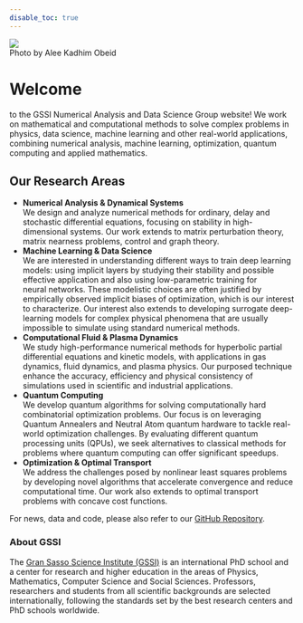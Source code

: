 ```yaml
---
disable_toc: true
---
```


<img src="img/gssi-view.png" class="background_img">

<div class="credits">
    Photo by Alee Kadhim Obeid
</div>

<!-- <img class="gssi_logo" src="img/logo-quadrato-no-testo-bicolor.jpg"/> -->

<!-- <h1 class="title"> Numerical Analysis  and Data Science Group </h1> 
<subtitle> Gran Sasso Science Institute </subtitle> -->

# Welcome
to the GSSI Numerical Analysis and Data Science Group website! We work on mathematical and computational methods to solve complex problems in physics, data science, machine learning and other real-world applications, combining numerical analysis, machine learning, optimization, quantum computing and applied mathematics.

## Our Research Areas
- **Numerical Analysis & Dynamical Systems** <br> We design and analyze numerical methods for ordinary, delay and stochastic differential equations, focusing on stability in high-dimensional systems. Our work extends to matrix perturbation theory, matrix nearness problems, control and graph theory.
- **Machine Learning & Data Science** <br> We are interested in understanding different ways to train deep learning models: using implicit layers by studying their stability and possible effective application and also using low-parametric training for neural networks. These modelistic choices are often justified by empirically observed implicit biases of optimization, which is our interest to characterize. Our interest also extends to developing surrogate deep-learning models for complex physical phenomena that are usually impossible to simulate using standard numerical methods.
- **Computational Fluid & Plasma Dynamics** <br> We study high-performance numerical methods for hyperbolic partial differential equations and kinetic models, with applications in gas dynamics, fluid dynamics, and plasma physics. Our purposed technique enhance the accuracy, efficiency and physical consistency of simulations used in scientific and industrial applications.
- **Quantum Computing** <br> We develop quantum algorithms for solving computationally hard combinatorial optimization problems. Our focus is on leveraging Quantum Annealers and Neutral Atom quantum hardware to tackle real-world optimization challenges. By evaluating different quantum processing units (QPUs), we seek alternatives to classical methods for problems where quantum computing can offer significant speedups.
- **Optimization & Optimal Transport** <br> We address the challenges posed by nonlinear least squares problems by developing novel algorithms that accelerate convergence and reduce computational time. Our work also extends to optimal transport problems with concave cost functions.

For news, data and code, please also refer to our [GitHub Repository](https://github.com/compilelab). 

### About GSSI
The [Gran Sasso Science Institute (GSSI)](https://www.gssi.it) is an international PhD school and a center for research and higher education in the areas of Physics, Mathematics, Computer Science and Social Sciences. Professors, researchers and students from all scientific backgrounds are selected internationally, following the standards set by the best research centers and PhD schools worldwide.

<!-- <br> -->

<!-- 

# News 
- <date> August 5, 2020 </date> Lorem ipsum dolor sit amet, consectetur adipiscing elit, sed do eiusmod tempor incididunt ut labore et dolore magna aliqua. Ut enim ad minim veniam, quis nostrud exercitation ullamco laboris nisi ut aliquip ex ea commodo consequat. Duis aute irure dolor in reprehenderit in voluptate velit esse cillum dolore eu fugiat nulla pariatur.

- <date> July 5, 2020 </date> Lorem ipsum dolor sit amet, consectetur adipiscing elit, sed do eiusmod tempor incididunt ut labore et dolore magna aliqua. Ut enim ad minim veniam, quis nostrud exercitation ullamco laboris nisi ut aliquip ex ea commodo consequat. Duis aute irure dolor in reprehenderit in voluptate velit esse cillum dolore eu fugiat nulla pariatur.

- <date> June 5, 2020 </date> Lorem ipsum dolor sit amet, consectetur adipiscing elit, sed do eiusmod tempor incididunt ut labore et dolore magna aliqua. Ut enim ad minim veniam, quis nostrud exercitation ullamco laboris nisi ut aliquip ex ea commodo consequat. Duis aute irure dolor in reprehenderit in voluptate velit esse cillum dolore eu fugiat nulla pariatur.

- <date> May 5, 2020 </date> Lorem ipsum dolor sit amet, consectetur adipiscing elit, sed do eiusmod tempor incididunt ut labore et dolore magna aliqua. Ut enim ad minim veniam, quis nostrud exercitation ullamco laboris nisi ut aliquip ex ea commodo consequat. Duis aute irure dolor in reprehenderit in voluptate velit esse cillum dolore eu fugiat nulla pariatur.

- <date> April 5, 2020 </date> Lorem ipsum dolor sit amet, consectetur adipiscing elit, sed do eiusmod tempor incididunt ut labore et dolore magna aliqua. Ut enim ad minim veniam, quis nostrud exercitation ullamco laboris nisi ut aliquip ex ea commodo consequat. Duis aute irure dolor in reprehenderit in voluptate velit esse cillum dolore eu fugiat nulla pariatur.

- <date> March 5, 2020 </date> Lorem ipsum dolor sit amet, consectetur adipiscing elit, sed do eiusmod tempor incididunt ut labore et dolore magna aliqua. Ut enim ad minim veniam, quis nostrud exercitation ullamco laboris nisi ut aliquip ex ea commodo consequat. Duis aute irure dolor in reprehenderit in voluptate velit esse cillum dolore eu fugiat nulla pariatur. -->
